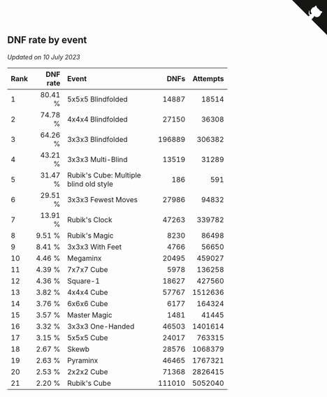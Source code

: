 ## DNF rate by event

*Updated on 10 July 2023*

| Rank | DNF rate | Event | DNFs | Attempts |
| :--- | ---: | :--- | ---: | ---: |
| 1 | 80.41 % | 5x5x5 Blindfolded | 14887 | 18514 |
| 2 | 74.78 % | 4x4x4 Blindfolded | 27150 | 36308 |
| 3 | 64.26 % | 3x3x3 Blindfolded | 196889 | 306382 |
| 4 | 43.21 % | 3x3x3 Multi-Blind | 13519 | 31289 |
| 5 | 31.47 % | Rubik's Cube: Multiple blind old style | 186 | 591 |
| 6 | 29.51 % | 3x3x3 Fewest Moves | 27986 | 94832 |
| 7 | 13.91 % | Rubik's Clock | 47263 | 339782 |
| 8 | 9.51 % | Rubik's Magic | 8230 | 86498 |
| 9 | 8.41 % | 3x3x3 With Feet | 4766 | 56650 |
| 10 | 4.46 % | Megaminx | 20495 | 459027 |
| 11 | 4.39 % | 7x7x7 Cube | 5978 | 136258 |
| 12 | 4.36 % | Square-1 | 18627 | 427560 |
| 13 | 3.82 % | 4x4x4 Cube | 57767 | 1512636 |
| 14 | 3.76 % | 6x6x6 Cube | 6177 | 164324 |
| 15 | 3.57 % | Master Magic | 1481 | 41445 |
| 16 | 3.32 % | 3x3x3 One-Handed | 46503 | 1401614 |
| 17 | 3.15 % | 5x5x5 Cube | 24017 | 763315 |
| 18 | 2.67 % | Skewb | 28576 | 1068379 |
| 19 | 2.63 % | Pyraminx | 46465 | 1767321 |
| 20 | 2.53 % | 2x2x2 Cube | 71368 | 2826415 |
| 21 | 2.20 % | Rubik's Cube | 111010 | 5052040 |


<a href="https://github.com/JustinTimeCuber/wca_statistics" class="github-corner" aria-label="View source on Github"><svg width="80" height="80" viewBox="0 0 250 250" style="fill:#151513; color:#fff; position: absolute; top: 0; border: 0; right: 0;" aria-hidden="true"><path d="M0,0 L115,115 L130,115 L142,142 L250,250 L250,0 Z"></path><path d="M128.3,109.0 C113.8,99.7 119.0,89.6 119.0,89.6 C122.0,82.7 120.5,78.6 120.5,78.6 C119.2,72.0 123.4,76.3 123.4,76.3 C127.3,80.9 125.5,87.3 125.5,87.3 C122.9,97.6 130.6,101.9 134.4,103.2" fill="currentColor" style="transform-origin: 130px 106px;" class="octo-arm"></path><path d="M115.0,115.0 C114.9,115.1 118.7,116.5 119.8,115.4 L133.7,101.6 C136.9,99.2 139.9,98.4 142.2,98.6 C133.8,88.0 127.5,74.4 143.8,58.0 C148.5,53.4 154.0,51.2 159.7,51.0 C160.3,49.4 163.2,43.6 171.4,40.1 C171.4,40.1 176.1,42.5 178.8,56.2 C183.1,58.6 187.2,61.8 190.9,65.4 C194.5,69.0 197.7,73.2 200.1,77.6 C213.8,80.2 216.3,84.9 216.3,84.9 C212.7,93.1 206.9,96.0 205.4,96.6 C205.1,102.4 203.0,107.8 198.3,112.5 C181.9,128.9 168.3,122.5 157.7,114.1 C157.9,116.9 156.7,120.9 152.7,124.9 L141.0,136.5 C139.8,137.7 141.6,141.9 141.8,141.8 Z" fill="currentColor" class="octo-body"></path></svg></a><style>.github-corner:hover .octo-arm{animation:octocat-wave 560ms ease-in-out}@keyframes octocat-wave{0%,100%{transform:rotate(0)}20%,60%{transform:rotate(-25deg)}40%,80%{transform:rotate(10deg)}}@media (max-width:500px){.github-corner:hover .octo-arm{animation:none}.github-corner .octo-arm{animation:octocat-wave 560ms ease-in-out}}</style>
